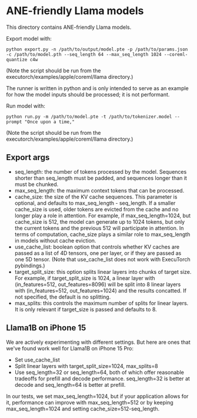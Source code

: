 # ANE-friendly Llama models

This directory contains ANE-friendly Llama models.

Export model with:
```
python export.py -n /path/to/output/model.pte -p /path/to/params.json -c /path/to/model.pth --seq_length 64 --max_seq_length 1024 --coreml-quantize c4w
```

(Note the script should be run from the executorch/examples/apple/coreml/llama directory.)

The runner is written in python and is only intended to serve as an example for how the model inputs should be processed; it is not performant.


Run model with:
```
python run.py -m /path/to/model.pte -t /path/to/tokenizer.model --prompt "Once upon a time,"
```

(Note the script should be run from the executorch/examples/apple/coreml/llama directory.)


## Export args
* seq_length: the number of tokens processed by the model.  Sequences shorter than seq_length must be padded, and sequences longer than it must be chunked.
* max_seq_length: the maximum context tokens that can be processed.
* cache_size: the size of the KV cache sequences.  This parameter is optional, and defaults to max_seq_length - seq_length.  If a smaller cache_size is used, older tokens are evicted from the cache and no longer play a role in attention.  For example, if max_seq_length=1024, but cache_size is 512, the model can generate up to 1024 tokens, but only the current tokens and the previous 512 will participate in attention.  In terms of computation, cache_size plays a similar role to max_seq_length in models without cache eviction.
* use_cache_list: boolean option that controls whether KV caches are passed as a list of 4D tensors, one per layer, or if they are passed as one 5D tensor.  (Note that use_cache_list does not work with ExecuTorch pybindings.)
* target_split_size: this option splits linear layers into chunks of target size.  For example, if target_split_size is 1024, a linear layer with (in_features=512, out_features=8096) will be split into 8 linear layers with (in_features=512, out_features=1024) and the results concatted.  If not specified, the default is no splitting.
* max_splits: this controls the maximum number of splits for linear layers.  It is only relevant if target_size is passed and defaults to 8.

## Llama1B on iPhone 15

We are actively experimenting with different settings.  But here are ones that we've found work well for Llama1B on iPhone 15 Pro:

* Set use_cache_list
* Split linear layers with target_split_size=1024, max_splits=8
* Use seq_length=32 or seq_length=64, both of which offer reasonable tradeoffs for prefill and decode performance.  seq_length=32 is better at decode and seq_length=64 is better at prefill.

In our tests, we set max_seq_length=1024, but if your application allows for it, performance can improve with max_seq_length=512 or by keeping max_seq_length=1024 and setting cache_size=512-seq_length.
